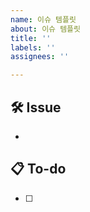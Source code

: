 ```yaml
---
name: 이슈 템플릿
about: 이슈 템플릿
title: ''
labels: ''
assignees: ''

---
```


## 🛠 Issue
- <!-- 이슈에 대해 간략하게 설명해주세요 -->

## 📋 To-do
- [ ] <!-- 이슈에 대해 간략하게 설명해주세요 -->
